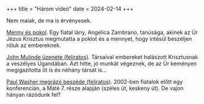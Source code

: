 +++
title = "Három videó"
date = 2024-02-14
+++

Nem maiak,
de ma is érvényesek.

[Menny és pokol][1].
Egy fiatal lány,
Angelica Zambrano,
tanúsága,
akinek az Úr Jézus Krisztus
megmutatta a poklot és a mennyet,
hogy intésül beszéljen róluk az embereknek.

[John Mulinde üzenete (feliratos)][2].
Társaival embereket halászott Krisztusnak a veszélyes Ugandában.
Azt hitte, jó munkát végeznek,
de az Úr keményen megigazította őt is és néhány társát is…

[Paul Washer megrázó beszéde (feliratos)][3].
2002-ben fiatalok előtt egy konferencián,
a Máté 7. része alapján
(széles út, keskeny út).
De vajon hányan rázódunk fel?


[1]: https://videa.hu/videok/tudomany-technika/menny-es-pokol-angelica-zambrano-7jJeYgRriselG7p1
[2]: https://www.youtube.com/playlist?list=PL23CBD787F75DB1EC
[3]: https://www.youtube.com/watch?v=U57y7JvYAP4

